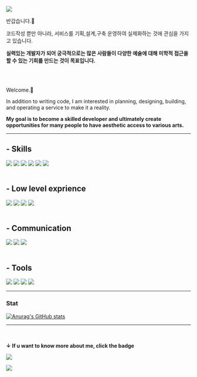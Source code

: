 <img src="https://capsule-render.vercel.app/api?type=waving&color=191970&height=100&section=header" />

반갑습니다.👋

코드작성 뿐만 아니라, 서비스를 기획,설계,구축 운영하여 실제화하는 것에 관심을 가지고 있습니다.

**실력있는 개발자가 되어 궁극적으로는 많은 사람들이 다양한 예술에 대해 미학적 접근을 할 수 있는 기회를 만드는 것이 목표입니다.**

<br/> </br>

Welcome.👋

In addition to writing code, I am interested in planning, designing, building, and operating a service to make it a reality.

**My goal is to become a skilled developer and ultimately create opportunities for many people to have aesthetic access to various arts.**

***

## - Skills
<img src="https://img.shields.io/badge/Java-ED8B00?style=for-the-badge&logo=openjdk&logoColor=white"/> <img src="https://img.shields.io/badge/Spring-6DB33F?style=for-the-badge&logo=spring&logoColor=white"/> <img src="https://img.shields.io/badge/JPA-6DB33F?style=for-the-badge"/> <img src="https://img.shields.io/badge/Querydsl-4479A1?style=for-the-badge"/> <img src="https://img.shields.io/badge/mysql-4479A1?style=for-the-badge&logo=mysql&logoColor=white"/> <img src="https://img.shields.io/badge/amazonec2-FF9900?style=for-the-badge&logo=amazonec2&logoColor=white"/>
<br/> </br>
## - Low level exprience
<img src="https://img.shields.io/badge/JavaScript-F7DF1E?style=for-the-badge&logo=JavaScript&logoColor=white"/> <img src="https://img.shields.io/badge/MSA-232F3E?style=for-the-badge"/> <img src="https://img.shields.io/badge/Apache_Kafka-02303A?style=for-the-badge">  <img src="https://img.shields.io/badge/amazons3-FF9900?style=for-the-badge"/>
<br/> </br>
## - Communication
<img src="https://img.shields.io/badge/Slack-4A154B?style=for-the-badge&logo=slack&logoColor=white"/> <img src="https://img.shields.io/badge/GitHub-100000?style=for-the-badge&logo=github&logoColor=white"/> <img src="https://img.shields.io/badge/Notion-000000?style=for-the-badge&logo=notion&logoColor=white"/> 
<br/> </br>
## - Tools
<img src="https://img.shields.io/badge/IntelliJ_IDEA-000000.svg?style=for-the-badge&logo=intellij-idea&logoColor=white"/> <img src="https://img.shields.io/badge/Visual_Studio_Code-0078D4?style=for-the-badge&logo=visual%20studio%20code&logoColor=white"/> <img src="https://img.shields.io/badge/Postman-FF6C37?style=for-the-badge&logo=postman&logoColor=white"/> <img src="https://img.shields.io/badge/Prezi-3181FF?style=for-the-badge&logo=prezi&logoColor=white"/> 

***

### Stat
[![Anurag's GitHub stats](https://github-readme-stats.vercel.app/api?username=Goonerd17)](https://github.com/anuraghazra/github-readme-stats)

***

<br/> </br>
**&downarrow; If u want to know more about me, click the badge** 

[<img src="https://img.shields.io/badge/Tistory-FFA500?style=for-the-badge"/>](https://goonerd.tistory.com/)

<img src="https://capsule-render.vercel.app/api?type=waving&color=191970&height=100&section=footer" />
